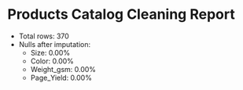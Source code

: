 # Products Catalog Cleaning Report
- Total rows: 370
- Nulls after imputation:
  - Size: 0.00%
  - Color: 0.00%
  - Weight_gsm: 0.00%
  - Page_Yield: 0.00%